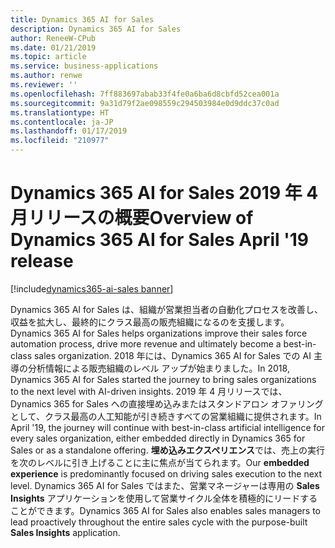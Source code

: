 ```yaml
---
title: Dynamics 365 AI for Sales
description: Dynamics 365 AI for Sales
author: ReneeW-CPub
ms.date: 01/21/2019
ms.topic: article
ms.service: business-applications
ms.author: renwe
ms.reviewer: ''
ms.openlocfilehash: 7ff883697abab33f4fe0a6ba6d8cbfd52cea001a
ms.sourcegitcommit: 9a31d79f2ae098559c294503984e0d9ddc37c0ad
ms.translationtype: HT
ms.contentlocale: ja-JP
ms.lasthandoff: 01/17/2019
ms.locfileid: "210977"
---
```

# <a name="overview-of-dynamics-365-ai-for-sales-april-19-release"></a><span data-ttu-id="9c50d-103">Dynamics 365 AI for Sales 2019 年 4 月リリースの概要</span><span class="sxs-lookup"><span data-stu-id="9c50d-103">Overview of Dynamics 365 AI for Sales April '19 release</span></span>
[!include[dynamics365-ai-sales banner](../../includes/dynamics365-ai-sales.md)]




<span data-ttu-id="9c50d-104">Dynamics 365 AI for Sales は、組織が営業担当者の自動化プロセスを改善し、収益を拡大し、最終的にクラス最高の販売組織になるのを支援します。</span><span class="sxs-lookup"><span data-stu-id="9c50d-104">Dynamics 365 AI for Sales helps organizations improve their sales force automation process, drive more revenue and ultimately become a best-in-class sales organization.</span></span> <span data-ttu-id="9c50d-105">2018 年には、Dynamics 365 AI for Sales での AI 主導の分析情報による販売組織のレベル アップが始まりました。</span><span class="sxs-lookup"><span data-stu-id="9c50d-105">In 2018, Dynamics 365 AI for Sales started the journey to bring sales organizations to the next level with AI-driven insights.</span></span> <span data-ttu-id="9c50d-106">2019 年 4 月リリースでは、Dynamics 365 for Sales への直接埋め込みまたはスタンドアロン オファリングとして、クラス最高の人工知能が引き続きすべての営業組織に提供されます。</span><span class="sxs-lookup"><span data-stu-id="9c50d-106">In April '19, the journey will continue with best-in-class artificial intelligence for every sales organization, either embedded directly in Dynamics 365 for Sales or as a standalone offering.</span></span> <span data-ttu-id="9c50d-107">**埋め込みエクスペリエンス**では、売上の実行を次のレベルに引き上げることに主に焦点が当てられます。</span><span class="sxs-lookup"><span data-stu-id="9c50d-107">Our **embedded experience** is predominantly focused on driving sales execution to the next level.</span></span> <span data-ttu-id="9c50d-108">Dynamics 365 AI for Sales ではまた、営業マネージャーは専用の **Sales Insights** アプリケーションを使用して営業サイクル全体を積極的にリードすることができます。</span><span class="sxs-lookup"><span data-stu-id="9c50d-108">Dynamics 365 AI for Sales also enables sales managers to lead proactively throughout the entire sales cycle with the purpose-built **Sales Insights** application.</span></span>
